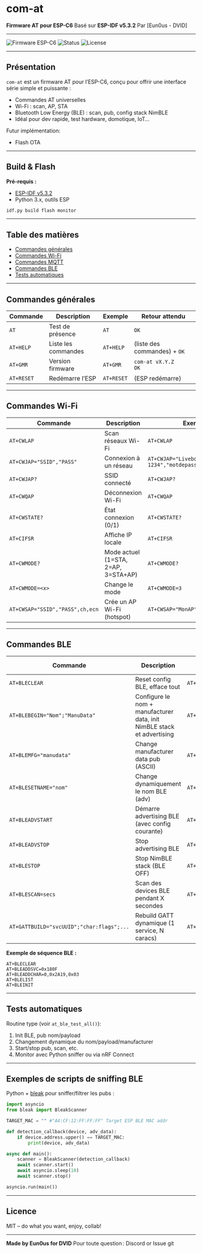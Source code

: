 # com-at

**Firmware AT pour ESP-C6**
Basé sur **ESP-IDF v5.3.2**
Par \[Eun0us - DVID]

---

![Firmware ESP-C6](https://img.shields.io/badge/firmware-esp--idf%20v5.3.2-blue)
![Status](https://img.shields.io/badge/status-alpha-lightgrey)
![License](https://img.shields.io/badge/license-MIT-green)

---

## Présentation

`com-at` est un firmware AT pour l’ESP-C6, conçu pour offrir une interface série simple et puissante :

* Commandes AT universelles
* Wi-Fi : scan, AP, STA
* Bluetooth Low Energy (BLE) : scan, pub, config stack NimBLE
* Idéal pour dev rapide, test hardware, domotique, IoT…

Futur implémentation:

* Flash OTA

---

## Build & Flash

**Pré-requis :**

* [ESP-IDF v5.3.2](https://docs.espressif.com/projects/esp-idf/en/v5.3.2/esp32/get-started/)
* Python 3.x, outils ESP

```sh
idf.py build flash monitor
```

---

## Table des matières

* [Commandes générales](#commandes-générales)
* [Commandes Wi-Fi](#commandes-wi-fi)
* [Commandes MQTT](#commandes-mqtt)
* [Commandes BLE](#commandes-ble)
* [Tests automatiques](#tests-automatiques)

---

## Commandes générales

| Commande   | Description         | Exemple    | Retour attendu               |
| ---------- | ------------------- | ---------- | ---------------------------- |
| `AT`       | Test de présence    | `AT`       | `OK`                         |
| `AT+HELP`  | Liste les commandes | `AT+HELP`  | (liste des commandes) + `OK` |
| `AT+GMR`   | Version firmware    | `AT+GMR`   | `com-at vX.Y.Z`<br>`OK`      |
| `AT+RESET` | Redémarre l’ESP     | `AT+RESET` | (ESP redémarre)              |

---

## Commandes Wi-Fi

| Commande                        | Description                         | Exemple                                | Retour attendu                                           |
| ------------------------------- | ----------------------------------- | -------------------------------------- | -------------------------------------------------------- |
| `AT+CWLAP`                      | Scan réseaux Wi-Fi                  | `AT+CWLAP`                             | `+CWLAP:(3,"Livebox",-42,"A0:20:A6:7C:42:13",1)`<br>`OK` |
| `AT+CWJAP="SSID","PASS"`        | Connexion à un réseau               | `AT+CWJAP="Livebox-1234","motdepasse"` | `OK` ou `ERROR`                                          |
| `AT+CWJAP?`                     | SSID connecté                       | `AT+CWJAP?`                            | `+CWJAP:"Livebox-1234"`<br>`OK`                          |
| `AT+CWQAP`                      | Déconnexion Wi-Fi                   | `AT+CWQAP`                             | `OK`                                                     |
| `AT+CWSTATE?`                   | État connexion (0/1)                | `AT+CWSTATE?`                          | `+CWSTATE:1`<br>`OK` ou `+CWSTATE:0`<br>`OK`             |
| `AT+CIFSR`                      | Affiche IP locale                   | `AT+CIFSR`                             | `+CIFSR:"192.168.1.42"`<br>`OK`                          |
| `AT+CWMODE?`                    | Mode actuel (1=STA, 2=AP, 3=STA+AP) | `AT+CWMODE?`                           | `+CWMODE:3`<br>`OK`                                      |
| `AT+CWMODE=<x>`                 | Change le mode                      | `AT+CWMODE=3`                          | `OK`                                                     |
| `AT+CWSAP="SSID","PASS",ch,ecn` | Crée un AP Wi-Fi (hotspot)          | `AT+CWSAP="MonAP","12345678",5,3`      | `OK`                                                     |

---

## Commandes BLE

| Commande                                 | Description                                                                | Exemple                                               | Retour attendu         |
| ---------------------------------------- | -------------------------------------------------------------------------- | ----------------------------------------------------- | ---------------------- |
| `AT+BLECLEAR`                            | Reset config BLE, efface tout                                              | `AT+BLECLEAR`                                         | `OK`                   |
| `AT+BLEBEGIN="Nom";"ManuData"`           | Configure le nom + manufacturer data, init NimBLE stack et advertising     | `AT+BLEBEGIN="TestAT";"HELLO123"`                     | `OK`                   |
| `AT+BLEMFG="manudata"`                   | Change manufacturer data pub (ASCII)                                       | `AT+BLEMFG="WORLD456"`                                | `OK`                   |
| `AT+BLESETNAME="nom"`                    | Change dynamiquement le nom BLE (adv)                                      | `AT+BLESETNAME="DynTest"`                             | `OK`                   |
| `AT+BLEADVSTART`                         | Démarre advertising BLE (avec config courante)                             | `AT+BLEADVSTART`                                      | `OK`                   |
| `AT+BLEADVSTOP`                          | Stop advertising BLE                                                       | `AT+BLEADVSTOP`                                       | `OK`                   |
| `AT+BLESTOP`                             | Stop NimBLE stack (BLE OFF)                                                | `AT+BLESTOP`                                          | `OK`                   |
| `AT+BLESCAN=secs`                        | Scan des devices BLE pendant X secondes                                    | `AT+BLESCAN=5`                                        | (résultats)+`OK`       |
| `AT+GATTBUILD="svcUUID";"char:flags";...`| Rebuild GATT dynamique (1 service, N caracs)                               | `AT+GATTBUILD="180F";"2A19:rw";"2A1B:r"`              | `OK`                   |

**Exemple de séquence BLE :**

```plaintext
AT+BLECLEAR
AT+BLEADDSVC=0x180F
AT+BLEADDCHAR=0,0x2A19,0x03
AT+BLELIST
AT+BLEINIT
```

---

## Tests automatiques

Routine type (voir `at_ble_test_all()`):

1. Init BLE, pub nom/payload
2. Changement dynamique du nom/payload/manufacturer
3. Start/stop pub, scan, etc.
4. Monitor avec Python sniffer ou via nRF Connect

---

## Exemples de scripts de sniffing BLE

Python + [bleak](https://github.com/hbldh/bleak) pour sniffer/filtrer les pubs :

```python
import asyncio
from bleak import BleakScanner

TARGET_MAC = "" #"A4:CF:12:FF:FF:FF" Target ESP BLE MAC addr

def detection_callback(device, adv_data):
    if device.address.upper() == TARGET_MAC:
        print(device, adv_data)

async def main():
    scanner = BleakScanner(detection_callback)
    await scanner.start()
    await asyncio.sleep(10)
    await scanner.stop()

asyncio.run(main())
```

---

## Licence

MIT – do what you want, enjoy, collab!

---

**Made by Eun0us for DVID**
Pour toute question : Discord or Issue git
